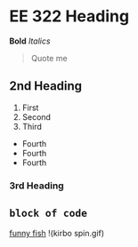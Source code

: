 # EE 322 Heading
  **Bold**
  *Italics*
  > Quote me
## 2nd Heading
  1. First
  2. Second
  3. Third
  - Fourth
  - Fourth
  - Fourth
### 3rd Heading
`block of code`
---
[funny fish](https://bulbapedia.bulbagarden.net/wiki/File:980Clodsire.png)
!(kirbo spin.gif)
